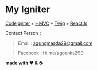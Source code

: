 # My Igniter

[Codeigniter](https://www.codeigniter.com/) + [HMVC](https://bitbucket.org/wiredesignz/codeigniter-modular-extensions-hmvc) + [Twig](https://twig.symfony.com/) + [ReactJs](https://reactjs.org/)

Contact Person :

> Email  : agungmasda29@gmail.com

> Facebook : fb.me/agoenks29D
> 
**made with :heart: & :coffee:**